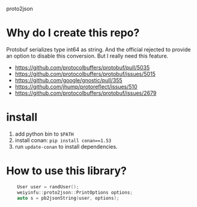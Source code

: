 proto2json

# Why do I create this repo?
Protobuf serializes type int64 as string. And the official rejected to provide an option
to disable this conversion. But I really need this feature. 

* https://github.com/protocolbuffers/protobuf/pull/5035
* https://github.com/protocolbuffers/protobuf/issues/5015
* https://github.com/google/gnostic/pull/355
* https://github.com/jhump/protoreflect/issues/510
* https://github.com/protocolbuffers/protobuf/issues/2679

# install
1. add python bin to `$PATH`
2. install conan: `pip install conan==1.53`
3. run `update-conan` to install dependencies.

# How to use this library?
```cpp
    User user = randUser();
    weiyinfu::proto2json::PrintOptions options;
    auto s = pb2jsonString(user, options);
```
